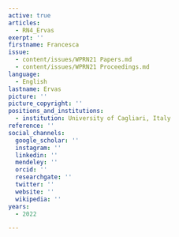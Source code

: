 ```yaml
---
active: true
articles:
  - RN4_Ervas
exerpt: ''
firstname: Francesca
issue:
  - content/issues/WPRN21 Papers.md
  - content/issues/WPRN21 Proceedings.md
language:
  - English
lastname: Ervas
picture: ''
picture_copyright: ''
positions_and_institutions:
  - institution: University of Cagliari, Italy
reference: ''
social_channels:
  google_scholar: ''
  instagram: ''
  linkedin: ''
  mendeley: ''
  orcid: ''
  researchgate: ''
  twitter: ''
  website: ''
  wikipedia: ''
years:
  - 2022

---
```

